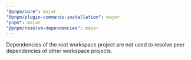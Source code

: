 ```yaml
---
"@pnpm/core": major
"@pnpm/plugin-commands-installation": major
"pnpm": major
"@pnpm/resolve-dependencies": major
---
```


Dependencies of the root workspace project are not used to resolve peer dependencies of other workspace projects.

